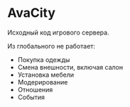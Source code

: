 # AvaCity
Исходный код игрового сервера.

Из глобального не работает:
- Покупка одежды
- Смена внешности, включая салон
- Установка мебели
- Модерирование
- Отношения
- События
